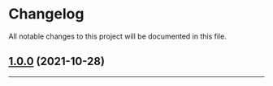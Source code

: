 <!--- BEGIN HEADER -->
# Changelog

All notable changes to this project will be documented in this file.
<!--- END HEADER -->

## [1.0.0](https://github.com/nicaraodotagency/valid-numbers-guru/compare/7fb28f1ba1184ba6bfe9921ff5b12c6cfc35ce1f...v1.0.0) (2021-10-28)

---

